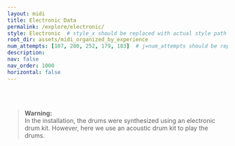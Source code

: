 ```yaml
---
layout: midi
title: Electronic Data
permalink: /explore/electronic/
style: Electronic  # style_x should be replaced with actual style path
root_dir: assets/midi_organized_by_experience
num_attempts: [107, 280, 252, 179, 183]  # j=num_attempts should be replaced with the actual number of attempts
description: 
nav: false
nav_order: 1000
horizontal: false
---
```


<br/><br/>

> **Warning:**  
> In the installation, the drums were synthesized using an electronic drum kit. However,
> here we use an acoustic drum kit to play the drums. 
